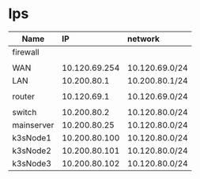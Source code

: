 # Ips


| Name     | IP            | network        |
| -------- | :------------ | :------------- |
| firewall |
|          |
| WAN      | 10.120.69.254 | 10.120.69.0/24 |
| LAN      | 10.200.80.1   | 10.200.80.1/24 |
|          |
|   router       |     10.120.69.1          |      10.120.69.0/24          |
||
|   switch       |     10.200.80.2          |      10.120.80.0/24          |
|   mainserver       |     10.200.80.25          |      10.120.80.0/24          |
|   k3sNode1       |     10.200.80.100          |      10.120.80.0/24          |
|   k3sNode2       |     10.200.80.101          |      10.120.80.0/24          |
|   k3sNode3       |     10.200.80.102          |      10.120.80.0/24          |

